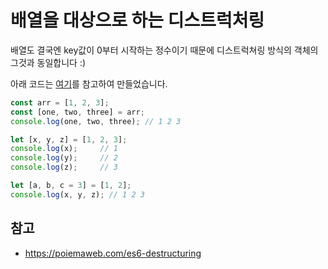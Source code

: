 # 배열을 대상으로 하는 디스트럭처링

배열도 결국엔 key값이 0부터 시작하는 정수이기 때문에 디스트럭쳐링 방식의 객체의 그것과 동일합니다 :)

아래 코드는 [여기](https://poiemaweb.com/es6-destructuring)를 참고하여 만들었습니다.

```javascript
const arr = [1, 2, 3];
const [one, two, three] = arr;
console.log(one, two, three); // 1 2 3

let [x, y, z] = [1, 2, 3];
console.log(x);     // 1
console.log(y);     // 2
console.log(z);     // 3

let [a, b, c = 3] = [1, 2];
console.log(x, y, z); // 1 2 3
```



## 참고

- https://poiemaweb.com/es6-destructuring